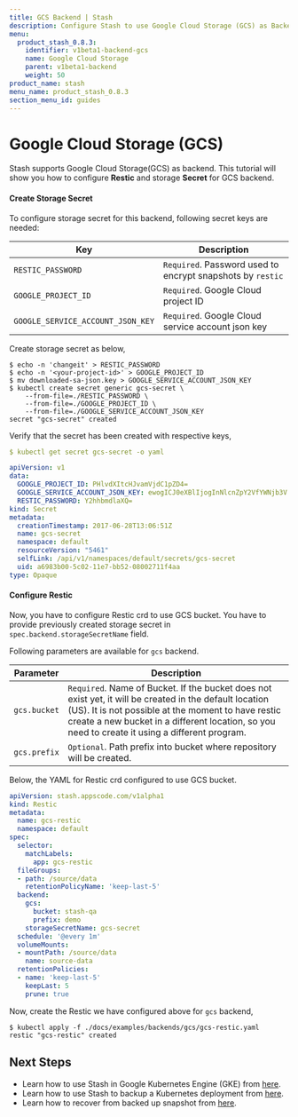 ```yaml
---
title: GCS Backend | Stash
description: Configure Stash to use Google Cloud Storage (GCS) as Backend.
menu:
  product_stash_0.8.3:
    identifier: v1beta1-backend-gcs
    name: Google Cloud Storage
    parent: v1beta1-backend
    weight: 50
product_name: stash
menu_name: product_stash_0.8.3
section_menu_id: guides
---
```


# Google Cloud Storage (GCS)

Stash supports Google Cloud Storage(GCS) as backend. This tutorial will show you how to configure **Restic** and storage **Secret** for GCS backend.

#### Create Storage Secret

To configure storage secret for this backend, following secret keys are needed:

| Key                               | Description                                                |
|-----------------------------------|------------------------------------------------------------|
| `RESTIC_PASSWORD`                 | `Required`. Password used to encrypt snapshots by `restic` |
| `GOOGLE_PROJECT_ID`               | `Required`. Google Cloud project ID                        |
| `GOOGLE_SERVICE_ACCOUNT_JSON_KEY` | `Required`. Google Cloud service account json key          |

Create storage secret as below,

```console
$ echo -n 'changeit' > RESTIC_PASSWORD
$ echo -n '<your-project-id>' > GOOGLE_PROJECT_ID
$ mv downloaded-sa-json.key > GOOGLE_SERVICE_ACCOUNT_JSON_KEY
$ kubectl create secret generic gcs-secret \
    --from-file=./RESTIC_PASSWORD \
    --from-file=./GOOGLE_PROJECT_ID \
    --from-file=./GOOGLE_SERVICE_ACCOUNT_JSON_KEY
secret "gcs-secret" created
```

Verify that the secret has been created with respective keys,

```yaml
$ kubectl get secret gcs-secret -o yaml

apiVersion: v1
data:
  GOOGLE_PROJECT_ID: PHlvdXItcHJvamVjdC1pZD4=
  GOOGLE_SERVICE_ACCOUNT_JSON_KEY: ewogICJ0eXBlIjogInNlcnZpY2VfYWNjb3V...9tIgp9Cg==
  RESTIC_PASSWORD: Y2hhbmdlaXQ=
kind: Secret
metadata:
  creationTimestamp: 2017-06-28T13:06:51Z
  name: gcs-secret
  namespace: default
  resourceVersion: "5461"
  selfLink: /api/v1/namespaces/default/secrets/gcs-secret
  uid: a6983b00-5c02-11e7-bb52-08002711f4aa
type: Opaque
```

#### Configure Restic

Now, you have to configure Restic crd to use GCS bucket. You have to provide previously created storage secret in `spec.backend.storageSecretName` field.

Following parameters are available for `gcs` backend.

| Parameter      | Description                                                                     |
|----------------|---------------------------------------------------------------------------------|
| `gcs.bucket`   | `Required`. Name of Bucket. If the bucket does not exist yet, it will be created in the default location (US). It is not possible at the moment to have restic create a new bucket in a different location, so you need to create it using a different program.        |
| `gcs.prefix`   | `Optional`. Path prefix into bucket where repository will be created.           |

Below, the YAML for Restic crd configured to use GCS bucket.

```yaml
apiVersion: stash.appscode.com/v1alpha1
kind: Restic
metadata:
  name: gcs-restic
  namespace: default
spec:
  selector:
    matchLabels:
      app: gcs-restic
  fileGroups:
  - path: /source/data
    retentionPolicyName: 'keep-last-5'
  backend:
    gcs:
      bucket: stash-qa
      prefix: demo
    storageSecretName: gcs-secret
  schedule: '@every 1m'
  volumeMounts:
  - mountPath: /source/data
    name: source-data
  retentionPolicies:
  - name: 'keep-last-5'
    keepLast: 5
    prune: true
```

Now, create the Restic we have configured above for `gcs` backend,

```console
$ kubectl apply -f ./docs/examples/backends/gcs/gcs-restic.yaml
restic "gcs-restic" created
```

## Next Steps

- Learn how to use Stash in Google Kubernetes Engine (GKE) from [here](/docs/guides/old/platforms/gke.md).
- Learn how to use Stash to backup a Kubernetes deployment from [here](/docs/guides/old/backup.md).
- Learn how to recover from backed up snapshot from [here](/docs/guides/old/restore.md).
